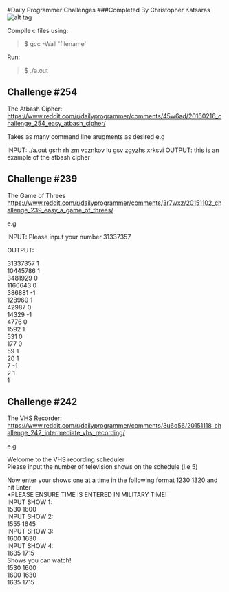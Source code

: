 #Daily Programmer Challenges
###Completed By Christopher Katsaras
![alt tag](http://www.theprospect.net/wp-content/uploads/2014/11/technology.gif)  
  
Compile c files using:
> $ gcc -Wall 'filename'

Run: 
> $ ./a.out

## Challenge #254
The Atbash Cipher:
https://www.reddit.com/r/dailyprogrammer/comments/45w6ad/20160216_challenge_254_easy_atbash_cipher/

Takes as many command line arugments as desired
e.g

INPUT: ./a.out gsrh rh zm vcznkov lu gsv zgyzhs xrksvi
OUTPUT: this is an example of the atbash cipher

## Challenge #239
The Game of Threes
https://www.reddit.com/r/dailyprogrammer/comments/3r7wxz/20151102_challenge_239_easy_a_game_of_threes/

e.g 

INPUT: 
Please input your number
31337357

OUTPUT:

31337357 1  
10445786 1  
3481929 0  
1160643 0  
386881 -1  
128960 1   
42987 0  
14329 -1  
4776 0  
1592 1  
531 0  
177 0  
59 1  
20 1  
7 -1  
2 1  
1  

## Challenge #242
The VHS Recorder:
https://www.reddit.com/r/dailyprogrammer/comments/3u6o56/20151118_challenge_242_intermediate_vhs_recording/

e.g 

Welcome to the VHS recording scheduler  
Please input the number of television shows on the schedule (i.e 5)  

Now enter your shows one at a time in the following format 1230 1320 and hit Enter  
*PLEASE ENSURE TIME IS ENTERED IN MILITARY TIME!  
INPUT SHOW 1:  
1530 1600  
INPUT SHOW 2:  
1555 1645  
INPUT SHOW 3:  
1600 1630  
INPUT SHOW 4:  
1635 1715  
Shows you can watch!  
1530 1600  
1600 1630  
1635 1715  
